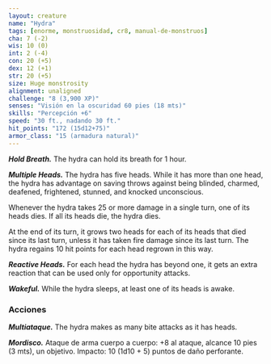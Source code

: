 ```yaml
---
layout: creature
name: "Hydra"
tags: [enorme, monstruosidad, cr8, manual-de-monstruos]
cha: 7 (-2)
wis: 10 (0)
int: 2 (-4)
con: 20 (+5)
dex: 12 (+1)
str: 20 (+5)
size: Huge monstrosity
alignment: unaligned
challenge: "8 (3,900 XP)"
senses: "Visión en la oscuridad 60 pies (18 mts)"
skills: "Percepción +6"
speed: "30 ft., nadando 30 ft."
hit_points: "172 (15d12+75)"
armor_class: "15 (armadura natural)"
---
```


***Hold Breath.*** The hydra can hold its breath for 1 hour.

***Multiple Heads.*** The hydra has five heads. While it has more than one head, the hydra has advantage on saving throws against being blinded, charmed, deafened, frightened, stunned, and knocked unconscious.

Whenever the hydra takes 25 or more damage in a single turn, one of its heads dies. If all its heads die, the hydra dies.

At the end of its turn, it grows two heads for each of its heads that died since its last turn, unless it has taken fire damage since its last turn. The hydra regains 10 hit points for each head regrown in this way.

***Reactive Heads.*** For each head the hydra has beyond one, it gets an extra reaction that can be used only for opportunity attacks.

***Wakeful.*** While the hydra sleeps, at least one of its heads is awake.

### Acciones

***Multiataque.*** The hydra makes as many bite attacks as it has heads.

***Mordisco.*** Ataque de arma cuerpo a cuerpo: +8 al ataque, alcance 10 pies (3 mts), un objetivo. Impacto: 10 (1d10 + 5) puntos de daño perforante.